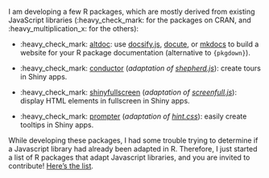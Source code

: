 
I am developing a few R packages, which are mostly derived from existing
JavaScript libraries (:heavy\_check\_mark: for the packages on CRAN, and
:heavy\_multiplication\_x: for the others):

-   :heavy\_check\_mark:
    [altdoc](https://altdoc.etiennebacher.com): use [docsify.js](https://docsify.js.org/#/), [docute](https://docute.org/), or [mkdocs](https://www.mkdocs.org/) to build a website for your R package
    documentation (alternative to `{pkgdown}`).
    
-   :heavy\_check\_mark:
    [conductor](https://github.com/etiennebacher/conductor)
    (*adaptation of
    [shepherd.js](https://shepherdjs.dev/)*):
    create tours in Shiny apps.

-   :heavy\_check\_mark:
    [shinyfullscreen](https://github.com/etiennebacher/shinyfullscreen)
    (*adaptation of
    [screenfull.js](https://github.com/sindresorhus/screenfull.js)*):
    display HTML elements in fullscreen in Shiny apps.

-   :heavy\_check\_mark:
    [prompter](https://github.com/etiennebacher/prompter) (*adaptation
    of [hint.css](https://github.com/chinchang/hint.css)*): easily
    create tooltips in Shiny apps.

While developing these packages, I had some trouble trying to determine
if a Javascript library had already been adapted in R. Therefore, I just
started a list of R packages that adapt Javascript libraries, and you
are invited to contribute! [Here’s the
list](https://github.com/etiennebacher/r-js-adaptation).

